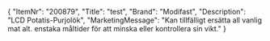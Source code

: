 {
  "ItemNr": "200879",
  "Title": "test",
  "Brand": "Modifast",
  "Description": "LCD Potatis-Purjolök",
  "MarketingMessage": "Kan tillfälligt ersätta all vanlig mat alt. enstaka måltider för att minska eller kontrollera sin vikt."
}